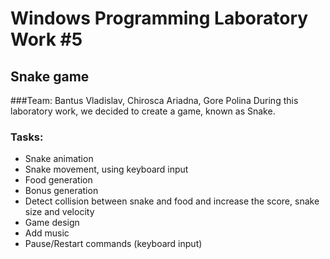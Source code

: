 # Windows Programming Laboratory Work #5
## Snake game
###Team: Bantus Vladislav, Chirosca Ariadna, Gore Polina
During this laboratory work, we decided to create a game, known as Snake.
### Tasks:
* Snake animation
* Snake movement, using keyboard input
* Food generation
* Bonus generation
* Detect collision between snake and food and increase the score, snake size and velocity
* Game design 
* Add music
* Pause/Restart commands (keyboard input)
